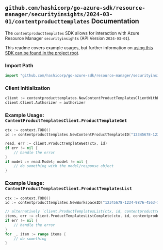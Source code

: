 
## `github.com/hashicorp/go-azure-sdk/resource-manager/securityinsights/2024-03-01/contentproducttemplates` Documentation

The `contentproducttemplates` SDK allows for interaction with Azure Resource Manager `securityinsights` (API Version `2024-03-01`).

This readme covers example usages, but further information on [using this SDK can be found in the project root](https://github.com/hashicorp/go-azure-sdk/tree/main/docs).

### Import Path

```go
import "github.com/hashicorp/go-azure-sdk/resource-manager/securityinsights/2024-03-01/contentproducttemplates"
```


### Client Initialization

```go
client := contentproducttemplates.NewContentProductTemplatesClientWithBaseURI("https://management.azure.com")
client.Client.Authorizer = authorizer
```


### Example Usage: `ContentProductTemplatesClient.ProductTemplateGet`

```go
ctx := context.TODO()
id := contentproducttemplates.NewContentProductTemplateID("12345678-1234-9876-4563-123456789012", "example-resource-group", "workspaceName", "templateId")

read, err := client.ProductTemplateGet(ctx, id)
if err != nil {
	// handle the error
}
if model := read.Model; model != nil {
	// do something with the model/response object
}
```


### Example Usage: `ContentProductTemplatesClient.ProductTemplatesList`

```go
ctx := context.TODO()
id := contentproducttemplates.NewWorkspaceID("12345678-1234-9876-4563-123456789012", "example-resource-group", "workspaceName")

// alternatively `client.ProductTemplatesList(ctx, id, contentproducttemplates.DefaultProductTemplatesListOperationOptions())` can be used to do batched pagination
items, err := client.ProductTemplatesListComplete(ctx, id, contentproducttemplates.DefaultProductTemplatesListOperationOptions())
if err != nil {
	// handle the error
}
for _, item := range items {
	// do something
}
```

